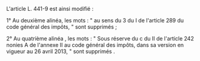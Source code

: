 L'article L. 441-9 est ainsi modifié :

1° Au deuxième alinéa, les mots : " au sens du 3 du I de l'article 289 du code général des impôts, " sont supprimés ;

2° Au quatrième alinéa , les mots : " Sous réserve du c du II de l'article 242 nonies A de l'annexe II au code général des impôts, dans sa version en vigueur au 26 avril 2013, " sont supprimés .
